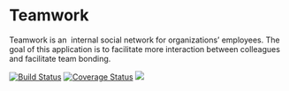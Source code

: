 # Teamwork
Teamwork is an ​ internal social network for organizations’ employees. The goal of this
application is to facilitate more interaction between colleagues and facilitate team bonding.

[![Build Status](https://travis-ci.org/BlaiseJavan/Teamwork.svg?branch=develop)](https://travis-ci.org/BlaiseJavan/Teamwork) [![Coverage Status](https://coveralls.io/repos/github/BlaiseJavan/Teamwork/badge.svg?branch=develop)](https://coveralls.io/github/BlaiseJavan/Teamwork?branch=develop) <a href="https://codeclimate.com/github/BlaiseJavan/Teamwork/maintainability"><img src="https://api.codeclimate.com/v1/badges/2151303871c6fd306efd/maintainability" /></a>
